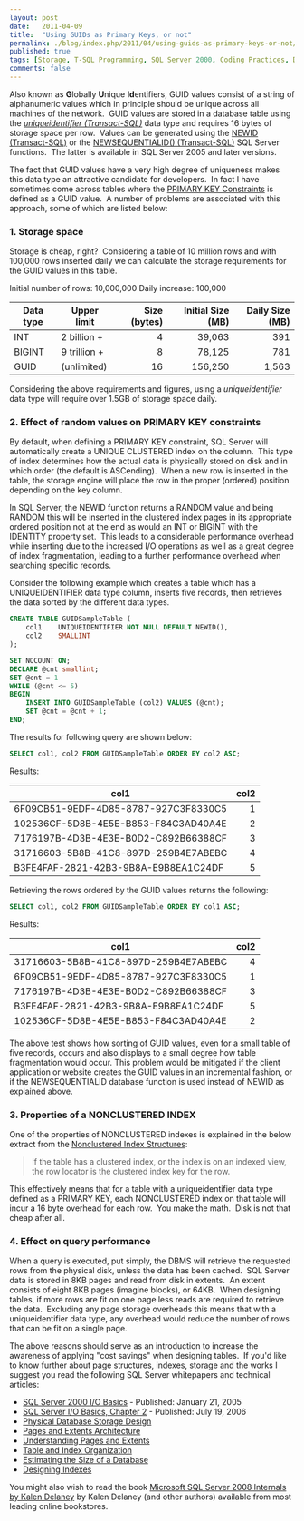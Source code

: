 ```yaml
---
layout: post
date:   2011-04-09
title:  "Using GUIDs as Primary Keys, or not"
permalink: ./blog/index.php/2011/04/using-guids-as-primary-keys-or-not/
published: true
tags: [Storage, T-SQL Programming, SQL Server 2000, Coding Practices, Database Design, SQL Server 2008 R2, Indexes, SQL Server 2008, data types, GUID, SQL Server 2005]
comments: false
---
```

Also known as **G**lobally **U**nique **Id**entifiers, GUID values consist of a string of alphanumeric values which in principle should be unique across all machines of the network.  GUID values are stored in a database table using the _[uniqueidentifier (Transact-SQL)](http://msdn.microsoft.com/en-us/library/ms187942.aspx)_ data type and requires 16 bytes of storage space per row.  Values can be generated using the [NEWID (Transact-SQL)](http://msdn.microsoft.com/en-us/library/ms190348.aspx) or the [NEWSEQUENTIALID() (Transact-SQL)](http://msdn.microsoft.com/en-us/library/ms189786.aspx) SQL Server functions.  The latter is available in SQL Server 2005 and later versions.

The fact that GUID values have a very high degree of uniqueness makes this data type an attractive candidate for developers.  In fact I have sometimes come across tables where the [PRIMARY KEY Constraints](http://msdn.microsoft.com/en-us/library/ms191236.aspx) is defined as a GUID value.  A number of problems are associated with this approach, some of which are listed below:

### 1. Storage space ###

Storage is cheap, right?  Considering a table of 10 million rows and with 100,000 rows inserted daily we can calculate the storage requirements for the GUID values in this table.

Initial number of rows: 10,000,000
Daily increase: 100,000

Data type | Upper limit  | Size (bytes) | Initial Size (MB) | Daily Size (MB)
--------- | ------------ | -----------: | ----------------: | --------------:
INT       | 2 billion +  | 4            | 39,063            | 391
BIGINT    | 9 trillion + | 8            | 78,125            | 781
GUID      | (unlimited)  | 16           | 156,250           | 1,563

Considering the above requirements and figures, using a _uniqueidentifier_ data type will require over 1.5GB of storage space daily.

### 2. Effect of random values on PRIMARY KEY constraints ###

By default, when defining a PRIMARY KEY constraint, SQL Server will automatically create a UNIQUE CLUSTERED index on the column.  This type of index determines how the actual data is physically stored on disk and in which order (the default is ASCending).  When a new row is inserted in the table, the storage engine will place the row in the proper (ordered) position depending on the key column.

In SQL Server, the NEWID function returns a RANDOM value and being RANDOM this will be inserted in the clustered index pages in its appropriate ordered position not at the end as would an INT or BIGINT with the IDENTITY property set.  This leads to a considerable performance overhead while inserting due to the increased I/O operations as well as a great degree of index fragmentation, leading to a further performance overhead when searching specific records.

Consider the following example which creates a table which has a UNIQUEIDENTIFIER data type column, inserts five records, then retrieves the data sorted by the different data types.

``` sql
CREATE TABLE GUIDSampleTable (
    col1    UNIQUEIDENTIFIER NOT NULL DEFAULT NEWID(),
    col2    SMALLINT
);

SET NOCOUNT ON;
DECLARE @cnt smallint;
SET @cnt = 1
WHILE (@cnt <= 5)
BEGIN
    INSERT INTO GUIDSampleTable (col2) VALUES (@cnt);
    SET @cnt = @cnt + 1;
END;
```

The results for following query are shown below:

``` sql
SELECT col1, col2 FROM GUIDSampleTable ORDER BY col2 ASC;
```

Results:

col1                                 | col2
------------------------------------ | ------:
6F09CB51-9EDF-4D85-8787-927C3F8330C5 | 1
102536CF-5D8B-4E5E-B853-F84C3AD40A4E | 2
7176197B-4D3B-4E3E-B0D2-C892B66388CF | 3
31716603-5B8B-41C8-897D-259B4E7ABEBC | 4
B3FE4FAF-2821-42B3-9B8A-E9B8EA1C24DF | 5

Retrieving the rows ordered by the GUID values returns the following:

``` sql
SELECT col1, col2 FROM GUIDSampleTable ORDER BY col1 ASC;
```

Results:

col1                                 | col2
------------------------------------ | ------:
31716603-5B8B-41C8-897D-259B4E7ABEBC | 4
6F09CB51-9EDF-4D85-8787-927C3F8330C5 | 1
7176197B-4D3B-4E3E-B0D2-C892B66388CF | 3
B3FE4FAF-2821-42B3-9B8A-E9B8EA1C24DF | 5
102536CF-5D8B-4E5E-B853-F84C3AD40A4E | 2

The above test shows how sorting of GUID values, even for a small table of five records, occurs and also displays to a small degree how table fragmentation would occur.  This problem would be mitigated if the client application or website creates the GUID values in an incremental fashion, or if the NEWSEQUENTIALID database function is used instead of NEWID as explained above.

### 3. Properties of a NONCLUSTERED INDEX ###

One of the properties of NONCLUSTERED indexes is explained in the below extract from the [Nonclustered Index Structures](http://msdn.microsoft.com/en-us/library/ms177484.aspx):

> If the table has a clustered index, or the index is on an indexed view, the row locator is the clustered index key for the row.

This effectively means that for a table with a uniqueidentifier data type defined as a PRIMARY KEY, each NONCLUSTERED index on that table will incur a 16 byte overhead for each row.  You make the math.  Disk is not that cheap after all.

### 4. Effect on query performance ###

When a query is executed, put simply, the DBMS will retrieve the requested rows from the physical disk, unless the data has been cached.  SQL Server data is stored in 8KB pages and read from disk in extents.  An extent consists of eight 8KB pages (imagine blocks), or 64KB.  When designing tables, if more rows are fit on one page less reads are required to retrieve the data.  Excluding any page storage overheads this means that with a uniqueidentifier data type, any overhead would reduce the number of rows that can be fit on a single page.

The above reasons should serve as an introduction to increase the awareness of applying "cost savings" when designing tables.  If you'd like to know further about page structures, indexes, storage and the works I suggest you read the following SQL Server whitepapers and technical articles:

* [SQL Server 2000 I/O Basics](http://technet.microsoft.com/en-us/library/cc966500.aspx) - Published: January 21, 2005
* [SQL Server I/O Basics, Chapter 2](http://technet.microsoft.com/en-us/library/cc917726.aspx) - Published: July 19, 2006
* [Physical Database Storage Design](http://www.microsoft.com/technet/prodtechnol/sql/2005/physdbstor.mspx)
* [Pages and Extents Architecture](http://msdn.microsoft.com/en-us/library/cc280360.aspx)
* [Understanding Pages and Extents](http://msdn.microsoft.com/en-us/library/ms190969.aspx)
* [Table and Index Organization](http://msdn.microsoft.com/en-us/library/ms189051.aspx)
* [Estimating the Size of a Database](http://msdn.microsoft.com/en-us/library/ms187445.aspx)
* [Designing Indexes](http://msdn.microsoft.com/en-us/library/ms190804.aspx)

You might also wish to read the book [Microsoft SQL Server 2008 Internals by Kalen Delaney](http://www.sqlserverinternals.com) by Kalen Delaney (and other authors) available from most leading online bookstores.

